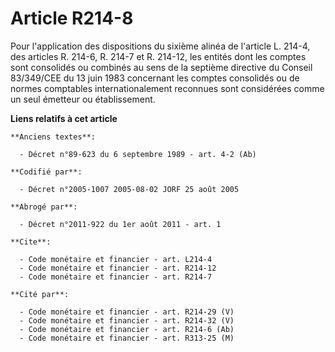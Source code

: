 # Article R214-8

Pour l'application des dispositions du sixième alinéa de l'article L. 214-4, des articles R. 214-6, R. 214-7 et R. 214-12,
les entités dont les comptes sont consolidés ou combinés au sens de la septième directive du Conseil 83/349/CEE du 13 juin
1983 concernant les comptes consolidés ou de normes comptables internationalement reconnues sont considérées comme un seul
émetteur ou établissement.

**Liens relatifs à cet article**

	**Anciens textes**:

	  - Décret n°89-623 du 6 septembre 1989 - art. 4-2 (Ab)

	**Codifié par**:

	  - Décret n°2005-1007 2005-08-02 JORF 25 août 2005

	**Abrogé par**:

	  - Décret n°2011-922 du 1er août 2011 - art. 1

	**Cite**:

	  - Code monétaire et financier - art. L214-4
	  - Code monétaire et financier - art. R214-12
	  - Code monétaire et financier - art. R214-7

	**Cité par**:

	  - Code monétaire et financier - art. R214-29 (V)
	  - Code monétaire et financier - art. R214-32 (V)
	  - Code monétaire et financier - art. R214-6 (Ab)
	  - Code monétaire et financier - art. R313-25 (M)
